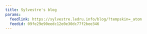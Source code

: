 ```yaml
---
title: Sylvestre's blog
params:
  feedlink: https://sylvestre.ledru.info/blog/?tempskin=_atom
  feedid: 09fe29e90eedc12e0e30dc77f2bee346
---
```

